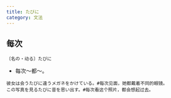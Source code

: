 ```yaml
---
title: たびに
category: 文法
---
```


## 每次

`〔名の・动る〕たびに`

- 每次～都～。

```example
彼女は会うたびに違うメガネをかけている。#每次见面，她都戴着不同的眼镜。
この写真を見るたびに昔を思い出す。#每次看这个照片，都会想起过去。
```
